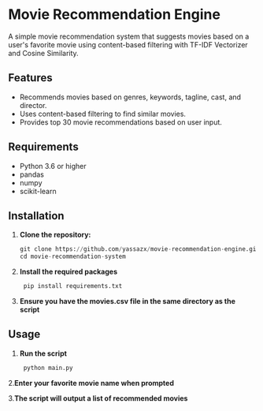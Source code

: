 # Movie Recommendation Engine

A simple movie recommendation system that suggests movies based on a user's favorite movie using content-based filtering with TF-IDF Vectorizer and Cosine Similarity.

## Features

- Recommends movies based on genres, keywords, tagline, cast, and director.
- Uses content-based filtering to find similar movies.
- Provides top 30 movie recommendations based on user input.

## Requirements

- Python 3.6 or higher
- pandas
- numpy
- scikit-learn

## Installation

1. **Clone the repository:**
   ```python
   git clone https://github.com/yassazx/movie-recommendation-engine.git
   cd movie-recommendation-system
   ```

2. **Install the required packages**
   ```python
    pip install requirements.txt
   ```
      
3. **Ensure you have the movies.csv file in the same directory as the script**

## Usage
1. **Run the script**
   ```python
    python main.py
   ```
2.**Enter your favorite movie name when prompted**

3.**The script will output a list of recommended movies**



   
   
   
   
